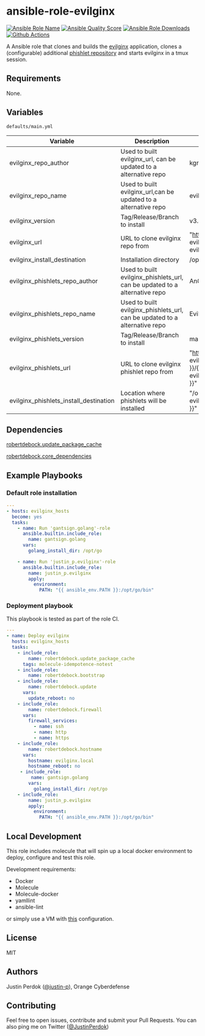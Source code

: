 # ansible-role-evilginx

[![Ansible Role Name](https://img.shields.io/ansible/role/51897?label=Role%20Name&logo=ansible&style=flat-square)](https://galaxy.ansible.com/justin_p/evilginx)
[![Ansible Quality Score](https://img.shields.io/ansible/quality/51897?label=Ansible%20Quality%20Score&logo=ansible&style=flat-square)](https://galaxy.ansible.com/justin_p/evilginx)
[![Ansible Role Downloads](https://img.shields.io/ansible/role/d/51897?label=Ansible%20Role%20Downloads&logo=ansible&style=flat-square)](https://galaxy.ansible.com/justin_p/evilginx)
[![Github Actions](https://img.shields.io/github/workflow/status/justin-p/ansible-role-evilginx/CI?label=Github%20Actions&logo=github&style=flat-square)](https://github.com/justin-p/ansible-role-evilginx/actions)

A Ansible role that clones and builds the [evilginx](https://github.com/kgretzky/evilginx) application, clones a (configurable) additional [phishlet repository](https://github.com/An0nUD4Y/Evilginx2-Phishlets) and starts evilginx in a tmux session.

## Requirements

None.

## Variables

`defaults/main.yml`

| Variable                               | Description                                                                | Default value                                                                                |
| -------------------------------------- | -------------------------------------------------------------------------- | -------------------------------------------------------------------------------------------- |
| evilginx_repo_author                   | Used to built evilginx_url, can be updated to a alternative repo           | kgretzky                                                                                     |
| evilginx_repo_name                     | Used to built evilginx_url,can be updated to a alternative repo            | evilginx2                                                                                    |
| evilginx_version                       | Tag/Release/Branch to install                                              | v3.1.0                                                                                       |
| evilginx_url                           | URL to clone evilginx repo from                                            | "https://github.com/{{ evilginx_repo_author }}/{{ evilginx_repo_name }}"                     |
| evilginx_install_destination           | Installation directory                                                     | /opt/{{ evilginx_repo_name }}                                                                |
| evilginx_phishlets_repo_author         | Used to built evilginx_phishlets_url, can be updated to a alternative repo | An0nUD4Y                                                                                     |
| evilginx_phishlets_repo_name           | Used to built evilginx_phishlets_url, can be updated to a alternative repo | Evilginx2-Phishlets                                                                          |
| evilginx_phishlets_version             | Tag/Release/Branch to install                                              | master                                                                                       |
| evilginx_phishlets_url                 | URL to clone evilginx phishlet repo from                                   | "https://github.com/{{ evilginx_phishlets_repo_author }}/{{ evilginx_phishlets_repo_name }}" |
| evilginx_phishlets_install_destination | Location where phishlets will be installed                                 | "/opt/{{ evilginx_phishlets_repo_name }}"                                                    |
## Dependencies

[robertdebock.update_package_cache](https://github.com/robertdebock/ansible-role-update_package_cache)

[robertdebock.core_dependencies](https://github.com/robertdebock/ansible-role-core_dependencies)

## Example Playbooks

### Default role installation

```yaml
---
- hosts: evilginx_hosts
  become: yes
  tasks:
    - name: Run 'gantsign.golang'-role
      ansible.builtin.include_role:
        name: gantsign.golang
      vars:
        golang_install_dir: /opt/go

    - name: Run 'justin_p.evilginx'-role
      ansible.builtin.include_role:
        name: justin_p.evilginx
        apply:
          environment:
            PATH: "{{ ansible_env.PATH }}:/opt/go/bin"
```

### Deployment playbook

This playbook is tested as part of the role CI.

```yaml
---
- name: Deploy evilginx
  hosts: evilginx_hosts
  tasks:
    - include_role:
        name: robertdebock.update_package_cache
      tags: molecule-idempotence-notest
    - include_role:
        name: robertdebock.bootstrap
    - include_role:
        name: robertdebock.update
      vars:
        update_reboot: no
    - include_role:
        name: robertdebock.firewall
      vars:
        firewall_services:
          - name: ssh
          - name: http
          - name: https
    - include_role:
        name: robertdebock.hostname
      vars:
        hostname: evilginx.local
        hostname_reboot: no
     - include_role:
         name: gantsign.golang
        vars:
          golang_install_dir: /opt/go
    - include_role:
        name: justin_p.evilginx
        apply:
          environment:
            PATH: "{{ ansible_env.PATH }}:/opt/go/bin"
```

## Local Development

This role includes molecule that will spin up a local docker environment to deploy, configure and test this role.

Development requirements:

- Docker
- Molecule
- Molecule-docker
- yamllint
- ansible-lint

or simply use a VM with [this](https://github.com/justin-p/ansible-terraform-workstation) configuration.

## License

MIT

## Authors

Justin Perdok ([@justin-p](https://github.com/justin-p/)), Orange Cyberdefense

## Contributing

Feel free to open issues, contribute and submit your Pull Requests. You can also ping me on Twitter ([@JustinPerdok](https://twitter.com/JustinPerdok))
